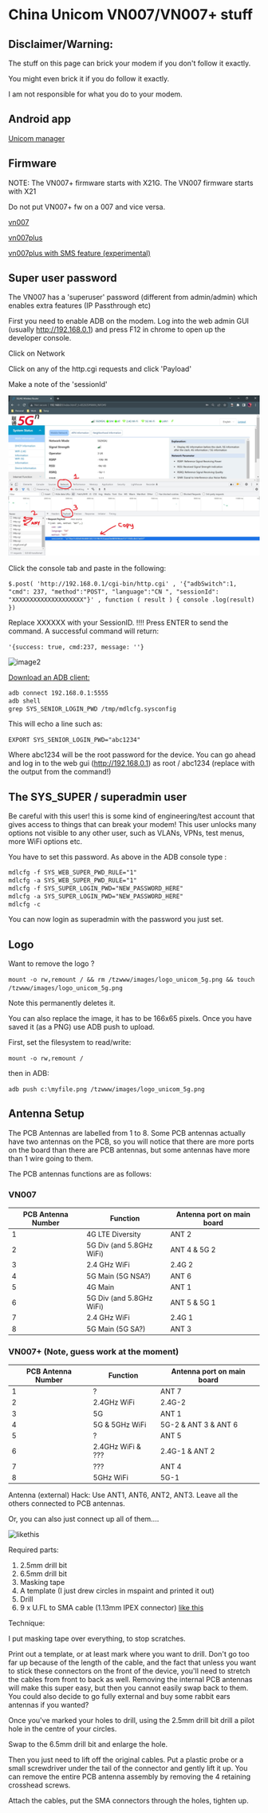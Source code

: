 # China Unicom VN007/VN007+ stuff

## Disclaimer/Warning: 

The stuff on this page can brick your modem if you don't follow it exactly. 

You might even brick it if you do follow it exactly. 

I am not responsible for what you do to your modem. 


## Android app 
[Unicom manager](/android)

## Firmware 

NOTE: The VN007+ firmware starts with X21G. 
      The VN007  firmware starts with X21 

Do not put VN007+ fw on a 007 and vice versa. 

[vn007](/fw/007)

[vn007plus](/fw/plus)

[vn007plus with SMS feature (experimental)](/fw/plus/X21G_1.12.5_IDU_1810_UN2020C_20220222_VN007_1.15UP_update.bin)

## Super user password 

The VN007 has a 'superuser' password (different from admin/admin) which enables extra features (IP Passthrough etc) 

First you need to enable ADB on the modem. Log into the web admin GUI (usually http://192.168.0.1) and press F12 in chrome to open up the developer console. 

Click on Network

Click on any of the http.cgi requests and click 'Payload' 

Make a note of the 'sessionId' 

![image1](/img/sessionID.jpg)


Click the console tab and paste in the following:
```
$.post( 'http://192.168.0.1/cgi-bin/http.cgi' , '{"adbSwitch":1, "cmd": 237, "method":"POST", "language":"CN ", "sessionId": "XXXXXXXXXXXXXXXXXXXX"}' , function ( result ) { console .log(result) })
```  
Replace XXXXXX with your SessionID. !!!!
Press ENTER to send the command. 
A successful command will return: 

```'{success: true, cmd:237, message: ''} ```

![image2](/img/adb-on.jpg)

[Download an ADB client:](https://www.xda-developers.com/install-adb-windows-macos-linux/)


```
adb connect 192.168.0.1:5555
adb shell
grep SYS_SENIOR_LOGIN_PWD /tmp/mdlcfg.sysconfig
```
This will echo a line such as: 

```EXPORT SYS_SENIOR_LOGIN_PWD="abc1234"```

Where abc1234 will be the root password for the device. You can go ahead and log in to the web gui (http://192.168.0.1) as root / abc1234 (replace with the output from the command!)


## The SYS_SUPER / superadmin user 

Be careful with this user! this is some kind of engineering/test account that gives access to things that can break your modem!
This user unlocks many options not visible to any other user, such as VLANs, VPNs, test menus, more WiFi options etc. 

You have to set this password. As above in the ADB console type : 
```
mdlcfg -f SYS_WEB_SUPER_PWD_RULE="1"
mdlcfg -a SYS_WEB_SUPER_PWD_RULE="1"
mdlcfg -f SYS_SUPER_LOGIN_PWD="NEW_PASSWORD_HERE"
mdlcfg -a SYS_SUPER_LOGIN_PWD="NEW_PASSWORD_HERE"
mdlcfg -c
```

You can now login as superadmin with the password you just set. 

## Logo

Want to remove the logo ? 

```mount -o rw,remount / && rm /tzwww/images/logo_unicom_5g.png && touch /tzwww/images/logo_unicom_5g.png```

Note this permanently deletes it. 

You can also replace the image, it has to be 166x65 pixels. Once you have saved it (as a PNG) use ADB push to upload.

First, set the filesystem to read/write:

```mount -o rw,remount /``` 

then in ADB: 

```adb push c:\myfile.png /tzwww/images/logo_unicom_5g.png```

## Antenna Setup

The PCB Antennas are labelled from 1 to 8. Some PCB antennas actually have two antennas on the PCB, so you will notice
that there are more ports on the board than there are PCB antennas, but some antennas have more than 1 wire going to them.

The PCB antennas functions are as follows:

### VN007

| PCB Antenna Number | Function | Antenna port on main board | 
| ------------------ | -------- | -------------------------- |
| 1 |  4G LTE Diversity | ANT 2 |
| 2 |  5G Div (and 5.8GHz WiFi) | ANT 4 & 5G 2 | 
| 3 |  2.4 GHz WiFi  | 2.4G 2 | 
| 4 |  5G Main (5G NSA?) | ANT 6 | 
| 5 |  4G Main | ANT 1 |
| 6 |  5G Div (and 5.8GHz WiFi) | ANT 5 & 5G 1 | 
| 7 |  2.4 GHz WiFi | 2.4G 1 | 
| 8 |  5G Main (5G SA?) | ANT 3 |  

### VN007+  (Note, guess work at the moment)

| PCB Antenna Number | Function | Antenna port on main board | 
| ------------------ | -------- | -------------------------- |
| 1 | ? | ANT 7 |
| 2 | 2.4GHz WiFi | 2.4G-2 | 
| 3 | 5G  | ANT 1 | 
| 4 | 5G & 5GHz WiFi | 5G-2 & ANT 3 & ANT 6 |
| 5 | ? | ANT 5 | 
| 6 | 2.4GHz WiFi & ??? | 2.4G-1 & ANT 2 | 
| 7 | ??? | ANT 4 | 
| 8 | 5GHz WiFi | 5G-1 | 

Antenna (external) Hack: Use ANT1, ANT6, ANT2, ANT3. Leave all the others connected to PCB antennas. 

Or, you can also just connect up all of them....

![likethis](/img/mod1.jpg)


Required parts: 

1. 2.5mm drill bit 
2. 6.5mm drill bit
3. Masking tape
4. A template (I just drew circles in mspaint and printed it out)
5. Drill
6. 9 x U.FL to SMA cable (1.13mm IPEX connector) [like this](https://www.amazon.co.uk/gp/product/B0931T2SKZ)

Technique: 

I put masking tape over everything, to stop scratches. 

Print out a template, or at least mark where you want to drill. Don't go too far up because of the length of the cable, and the fact that unless you want to stick these connectors on the front of the device, you'll need to stretch the cables from front to back as well. Removing the internal PCB antennas will make this super easy, but then you cannot easily swap back to them. You could also decide to go fully external and buy some rabbit ears antennas if you wanted? 

Once you've marked your holes to drill, using the 2.5mm drill bit drill a pilot hole in the centre of your circles. 

Swap to the 6.5mm drill bit and enlarge the hole. 

Then you just need to lift off the original cables. Put a plastic probe or a small screwdriver under the tail of the connector and gently lift it up. 
You can remove the entire PCB antenna assembly by removing the 4 retaining crosshead screws. 

Attach the cables, put the SMA connectors through the holes, tighten up. 
